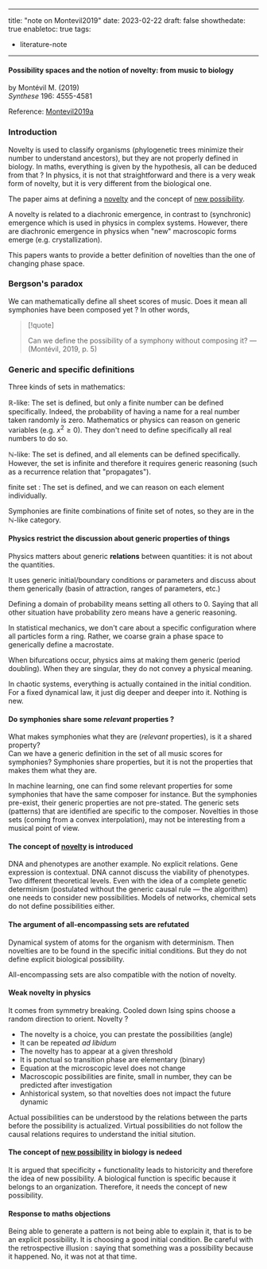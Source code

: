 
---
title: "note on Montevil2019"
date: 2023-02-22
draft: false
showthedate: true
enabletoc: true
tags:
- literature-note
---

#### **Possibility spaces and the notion of novelty: from music to biology**     
by Montévil M. (2019)         
*Synthese* 196: 4555-4581       

Reference: [Montevil2019a](reference/Montevil2019a.md) 


### Introduction

Novelty is used to classify organisms (phylogenetic trees minimize their number to understand ancestors), but they are not properly defined in biology. In maths, everything is given by the hypothesis, all can be deduced from that ? In physics, it is not that straightforward and there is a very weak form of novelty, but it is very different from the biological one.

The paper aims at defining a [novelty](concept/novelty.md) and the concept of [new possibility](concept/new%20possibility.md). 

A novelty is related to a diachronic emergence, in contrast to (synchronic) emergence which is used in physics in complex systems. However, there are diachronic emergence in physics when "new" macroscopic forms emerge (e.g. crystallization). 

This papers wants to provide a better definition of novelties than the one of changing phase space. 

### Bergson's paradox 

We can mathematically define all sheet scores of music. Does it mean all symphonies have been composed yet ? In other words,

> [!quote] 
>
>Can we define the possibility of a symphony without composing it? —  (Montévil, 2019, p. 5) 

### Generic and specific definitions

Three kinds of sets in mathematics: 

$\mathbb{R}$-like: The set is defined, but only a finite number can be defined specifically. Indeed, the probability of having a name for a real number taken randomly is zero. Mathematics or physics can reason on generic variables (e.g. $x^2 \geq 0$). They don't need to define specifically all real numbers to do so.

$\mathbb{N}$-like: The set is defined, and all elements can be defined specifically. However, the set is infinite and therefore it requires generic reasoning (such as a recurrence relation that "propagates"). 

finite set : The set is defined, and we can reason on each element individually. 

Symphonies are finite combinations of finite set of notes, so they are in the $\mathbb{N}$-like category. 

#### Physics restrict the discussion about generic properties of things 

Physics matters about generic **relations** between quantities: it is not about the quantities.

It uses generic initial/boundary conditions or parameters and discuss about them generically (basin of attraction, ranges of parameters, etc.)

Defining a domain of probability means setting all others to 0. Saying that all other situation have probability zero means have a generic reasoning. 

In statistical mechanics, we don't care about a specific configuration where all particles form a ring. Rather, we coarse grain a phase space to generically define a macrostate. 

When bifurcations occur, physics aims at making them generic (period doubling). When they are singular, they do not convey a physical meaning.

In chaotic systems, everything is actually contained in the initial condition. For a fixed dynamical law, it just dig deeper and deeper into it. Nothing is new.


#### Do symphonies share some *relevant* properties ?

What makes symphonies what they are (*relevant* properties), is it a shared property?  
Can we have a generic definition in the set of all music scores for symphonies?
Symphonies share properties, but it is not the properties that makes them what they are.

In machine learning, one can find some relevant properties for some symphonies that have the same composer for instance. But the symphonies pre-exist, their generic properties are not pre-stated. The generic sets (patterns) that are identified are specific to the composer. Novelties in those sets (coming from a convex interpolation), may not be interesting from a musical point of view.


#### The concept of [novelty](concept/novelty.md) is introduced 

DNA and phenotypes are another example. No explicit relations. Gene expression is contextual. DNA cannot discuss the viability of phenotypes. Two different theoretical levels. Even with the idea of a complete genetic determinism (postulated without the generic causal rule — the algorithm) one needs to consider new possibilities. Models of networks, chemical sets do not define possibilities either. 

#### The argument of all-encompassing sets are refutated

Dynamical system of atoms for the organism with determinism. Then novelties are to be found in the specific initial conditions. But they do not define explicit biological possibility. 

All-encompassing sets are also compatible with the notion of novelty. 

#### Weak novelty in physics

It comes from symmetry breaking. Cooled down Ising spins choose a random direction to orient. Novelty ? 

- The novelty is a choice, you can prestate the possibilities (angle)
- It can be repeated *ad libidum*
- The novelty has to appear at a given threshold
- It is ponctual so transition phase are elementary (binary)
- Equation at the microscopic level does not change 
- Macroscopic possibilities are finite, small in number, they can be predicted after investigation
- Anhistorical system, so that novelties does not impact the future dynamic 

Actual possibilities can be understood by the relations between the parts before the possibility is actualized. 
Virtual possibilities do not follow the causal relations requires to understand the initial sitution. 

#### The concept of [new possibility](concept/new%20possibility.md) in biology is nedeed

It is argued that specificity + functionality leads to historicity and therefore the idea of new possibility.
A biological function is specific because it belongs to an organization.
Therefore, it needs the concept of new possibility. 


#### Response to maths objections


Being able to generate a pattern is not being able to explain it, that is to be an explicit possibility. 
It is choosing a good initial condition. 
Be careful with the retrospective illusion : saying that something was a possibility because it happened.
No, it was not at that time. 